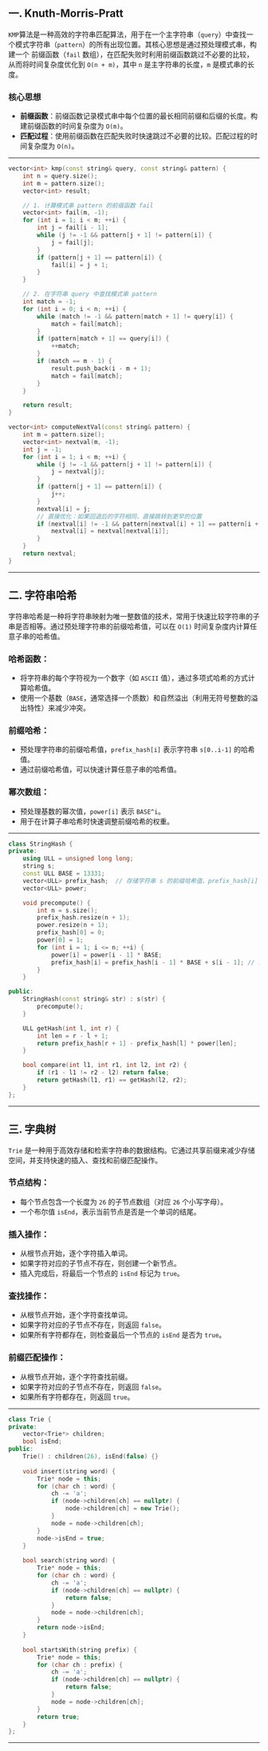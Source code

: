 ## 一. Knuth-Morris-Pratt
`KMP`算法是一种高效的字符串匹配算法，用于在一个主字符串（`query`）中查找一个模式字符串（`pattern`）的所有出现位置。其核心思想是通过预处理模式串，构建一个 前缀函数（`fail` 数组），在匹配失败时利用前缀函数跳过不必要的比较，从而将时间复杂度优化到 `O(n + m)`，其中 `n` 是主字符串的长度，`m` 是模式串的长度。

### 核心思想
- **前缀函数**：前缀函数记录模式串中每个位置的最长相同前缀和后缀的长度。构建前缀函数的时间复杂度为 `O(m)`。
- **匹配过程**：使用前缀函数在匹配失败时快速跳过不必要的比较。匹配过程的时间复杂度为 `O(n)`。


---

```cpp
vector<int> kmp(const string& query, const string& pattern) {
    int n = query.size();
    int m = pattern.size();
    vector<int> result;

    // 1. 计算模式串 pattern 的前缀函数 fail
    vector<int> fail(m, -1);
    for (int i = 1; i < m; ++i) {
        int j = fail[i - 1];
        while (j != -1 && pattern[j + 1] != pattern[i]) {
            j = fail[j];
        }
        if (pattern[j + 1] == pattern[i]) {
            fail[i] = j + 1;
        }
    }

    // 2. 在字符串 query 中查找模式串 pattern
    int match = -1;
    for (int i = 0; i < n; ++i) {
        while (match != -1 && pattern[match + 1] != query[i]) {
            match = fail[match];
        }
        if (pattern[match + 1] == query[i]) {
            ++match;
        }
        if (match == m - 1) {
            result.push_back(i - m + 1);
            match = fail[match];
        }
    }

    return result;
}

vector<int> computeNextVal(const string& pattern) {
    int m = pattern.size();
    vector<int> nextval(m, -1); 
    int j = -1;
    for (int i = 1; i < m; ++i) {
        while (j != -1 && pattern[j + 1] != pattern[i]) {
            j = nextval[j];
        }
        if (pattern[j + 1] == pattern[i]) {
            j++;
        }
        nextval[i] = j;
        // 直接优化：如果回退后的字符相同，直接跳转到更早的位置
        if (nextval[i] != -1 && pattern[nextval[i] + 1] == pattern[i + 1]) {
            nextval[i] = nextval[nextval[i]];
        }
    }
    return nextval;
}
```
---

## 二. 字符串哈希

字符串哈希是一种将字符串映射为唯一整数值的技术，常用于快速比较字符串的子串是否相等。通过预处理字符串的前缀哈希值，可以在 `O(1)` 时间复杂度内计算任意子串的哈希值。

### 哈希函数：
- 将字符串的每个字符视为一个数字（如 `ASCII` 值），通过多项式哈希的方式计算哈希值。
- 使用一个基数（`BASE`，通常选择一个质数）和自然溢出（利用无符号整数的溢出特性）来减少冲突。

### 前缀哈希：
- 预处理字符串的前缀哈希值，`prefix_hash[i]` 表示字符串 `s[0..i-1]` 的哈希值。
- 通过前缀哈希值，可以快速计算任意子串的哈希值。

### 幂次数组：
- 预处理基数的幂次值，`power[i]` 表示 `BASE^i`。
- 用于在计算子串哈希时快速调整前缀哈希的权重。
---

```c++
class StringHash {
private:
    using ULL = unsigned long long;
    string s;
    const ULL BASE = 13331;
    vector<ULL> prefix_hash;  // 存储字符串 s 的前缀哈希值，prefix_hash[i] 表示 s[0..i-1] 的哈希值
    vector<ULL> power;

    void precompute() {
        int n = s.size();
        prefix_hash.resize(n + 1);
        power.resize(n + 1);
        prefix_hash[0] = 0;
        power[0] = 1;
        for (int i = 1; i <= n; ++i) {
            power[i] = power[i - 1] * BASE;
            prefix_hash[i] = prefix_hash[i - 1] * BASE + s[i - 1]; // 自然溢出
        }
    }

public:
    StringHash(const string& str) : s(str) {
        precompute();
    }

    ULL getHash(int l, int r) {
        int len = r - l + 1;
        return prefix_hash[r + 1] - prefix_hash[l] * power[len];
    }

    bool compare(int l1, int r1, int l2, int r2) {
        if (r1 - l1 != r2 - l2) return false;
        return getHash(l1, r1) == getHash(l2, r2);
    }
};
```
---

## 三. 字典树
`Trie` 是一种用于高效存储和检索字符串的数据结构。它通过共享前缀来减少存储空间，并支持快速的插入、查找和前缀匹配操作。
### 节点结构：
- 每个节点包含一个长度为 `26` 的子节点数组（对应 `26` 个小写字母）。
- 一个布尔值 `isEnd`，表示当前节点是否是一个单词的结尾。

### 插入操作：
- 从根节点开始，逐个字符插入单词。
- 如果字符对应的子节点不存在，则创建一个新节点。
- 插入完成后，将最后一个节点的 `isEnd` 标记为 `true`。

### 查找操作：
- 从根节点开始，逐个字符查找单词。
- 如果字符对应的子节点不存在，则返回 `false`。
- 如果所有字符都存在，则检查最后一个节点的 `isEnd` 是否为 `true`。

### 前缀匹配操作：
- 从根节点开始，逐个字符查找前缀。
- 如果字符对应的子节点不存在，则返回 `false`。
- 如果所有字符都存在，则返回 `true`。
---

```c++
class Trie {
private:
    vector<Trie*> children;
    bool isEnd;
public:
    Trie() : children(26), isEnd(false) {}
    
    void insert(string word) {
        Trie* node = this;
        for (char ch : word) {
            ch -= 'a';
            if (node->children[ch] == nullptr) {
                node->children[ch] = new Trie();
            }
            node = node->children[ch];
        }
        node->isEnd = true;
    }
    
    bool search(string word) {
        Trie* node = this;
        for (char ch : word) {
            ch -= 'a';
            if (node->children[ch] == nullptr) {
                return false;
            }
            node = node->children[ch];
        }
        return node->isEnd;
    }
    
    bool startsWith(string prefix) {
        Trie* node = this;
        for (char ch : prefix) {
            ch -= 'a';
            if (node->children[ch] == nullptr) {
                return false;
            }
            node = node->children[ch];
        }
        return true;
    }
};
```

---
